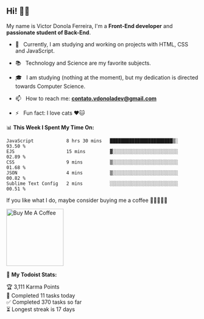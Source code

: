 <h2 align="left">Hi! 👋🏻</h2>  

<p align="left">
	My name is Victor Donola Ferreira, I'm a <strong>Front-End developer</strong> and <strong>passionate student of Back-End</strong>.
</p>

- 🔭 &nbsp; Currently, I am studying and working on projects with HTML, CSS and JavaScript.

- :books: &nbsp; Technology and Science are my favorite subjects.

- 🎓 &nbsp; I am studying (nothing at the moment), but my dedication is directed towards Computer Science.

- 📫 &nbsp; How to reach me: **contato.vdonoladev@gmail.com**

- ⚡️ &nbsp; Fun fact: I love cats ❤️🐱

📊 **This Week I Spent My Time On:**
<!--START_SECTION:waka-->
```text
JavaScript            8 hrs 30 mins   ███████████████████████▒░   93.50 % 
EJS                   15 mins         ▓░░░░░░░░░░░░░░░░░░░░░░░░   02.89 % 
CSS                   9 mins          ▒░░░░░░░░░░░░░░░░░░░░░░░░   01.68 % 
JSON                  4 mins          ▒░░░░░░░░░░░░░░░░░░░░░░░░   00.82 % 
Sublime Text Config   2 mins          ░░░░░░░░░░░░░░░░░░░░░░░░░   00.51 % 
```
<!--END_SECTION:waka-->

If you like what I do, maybe consider buying me a coffee 🥺👉🏻👈🏻

<a href="https://www.buymeacoffee.com/xuxuti" target="_blank"><img src="https://cdn.buymeacoffee.com/buttons/v2/default-red.png" alt="Buy Me A Coffee" width="150" ></a>

🚧 **My Todoist Stats:**
<!-- TODO-IST:START -->
🏆  3,111 Karma Points           
🌸  Completed 11 tasks today           
✅  Completed 370 tasks so far           
⏳  Longest streak is 17 days
<!-- TODO-IST:END -->

